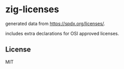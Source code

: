 # zig-licenses

generated data from https://spdx.org/licenses/.

includes extra declarations for OSI approved licenses.


## License
MIT
